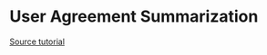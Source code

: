 # User Agreement Summarization

[Source tutorial](https://machinelearningmastery.com/text-generation-lstm-recurrent-neural-networks-python-keras/)
